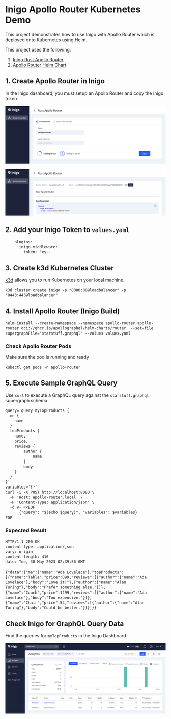 # Inigo Apollo Router Kubernetes Demo

This project demonstrates how to use Inigo with Apollo Router which is deployed onto Kubernetes using Helm.

This project uses the following:

1. [Inigo Rust Apollo Router](https://docs.inigo.io/deployment/rust_apollo_router)
2. [Apollo Router Helm Chart](https://github.com/apollographql/router/tree/v1.19.0/helm/chart/router)

## 1. Create Apollo Router in Inigo

In the Inigo dashboard, you must setup an Apollo Router and copy the Inigo token.

![Create Apollo Router in Inigo](images/create-apollo-router.png)

![Copy Token](images/copy-token.png)

## 2. Add your Inigo Token to `values.yaml`

```
    plugins:
      inigo.middleware:
        token: "ey...
```

## 3. Create k3d Kubernetes Cluster

[k3d](https://k3d.io) allows  you to run Kubernetes on your local machine.


```
k3d cluster create inigo -p "8080:80@loadbalancer" -p "8443:443@loadbalancer"
```

## 4. Install Apollo Router (Inigo Build)


```
helm install --create-namespace --namespace apollo-router apollo-router oci://ghcr.io/apollographql/helm-charts/router  --set-file supergraphFile="starstuff.graphql" --values values.yaml
```

### Check Apollo Router Pods

Make sure the pod is running and ready

```
kubectl get pods -n apollo-router
```

## 5. Execute Sample GraphQL Query

Use `curl` to execute a GraphQL query against the `starstuff.graphql` supergraph schema. 

```
query='query myTopProducts {
  me {
    name
  }
  topProducts {
    name,
    price,
    reviews {
        author {
            name
        }
        body
    }
  }
}'
variables='{}'
curl -i -X POST http://localhost:8080 \
  -H 'Host: apollo-router.local' \
  -H 'Content-Type: application/json' \
  -d @- <<EOF
      {"query": "$(echo $query)", "variables": $variables}
EOF
```

### Expected Result

```
HTTP/1.1 200 OK
content-type: application/json
vary: origin
content-length: 416
date: Tue, 30 May 2023 02:39:56 GMT

{"data":{"me":{"name":"Ada Lovelace"},"topProducts":[{"name":"Table","price":899,"reviews":[{"author":{"name":"Ada Lovelace"},"body":"Love it!"},{"author":{"name":"Alan Turing"},"body":"Prefer something else."}]},{"name":"Couch","price":1299,"reviews":[{"author":{"name":"Ada Lovelace"},"body":"Too expensive."}]},{"name":"Chair","price":54,"reviews":[{"author":{"name":"Alan Turing"},"body":"Could be better."}]}]}}
```

## Check Inigo for GraphQL Query Data

Find the queries for `myTopProducts` in the Inigo Dashboard.

![Request Data](images/analytics-myTopProducts.png)